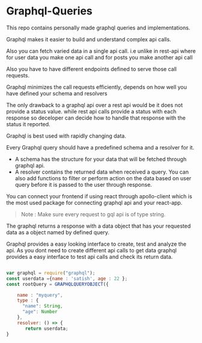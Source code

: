 # Graphql-Queries
 This repo contains personally made graphql queries and implementations.

Graphql makes it easier to build and understand complex api calls.


Also you can fetch varied data in a single api call.
i.e unlike in rest-api where for user data you make one api call and for posts you make another api call

Also you have to have different endpoints defined to serve those call requests.

Graphql minimizes the call requests efficiently, depends on how well you have defined your schema and resolvers

The only drawback to a graphql api over a rest api would be it does not provide a status value.
while rest api calls provide a status with each response so deceloper can decide how to handle that response with the status it reported. 

Graphql is best used with rapidly changing data.

Every Graphql query should have a predefined schema and a resolver for it.
 - A schema has the structure for your data that will be fetched through graphql api.
 - A resolver contains the returned data when received a query. You can also add functions to filter or perform action on the data based on user query before it is passed to the user through response.

You can connect your frontend if using react through apollo-client which is the most used package for connecting graphql api and your react-app.
> Note : Make sure every request to gql api is of type string.

The graphql returns a response with a data object that has your requested data as a object named by defined query.

Graphql provides a easy looking interface to create, test and analyze the api.
As you dont need to create different api calls to get data graphql provides a easy interface to test api calls and check its return data.

```js

var graphql = require("graphql");
const userdata ={name : 'satish', age : 22 };
const rootQuery = GRAPHQLQUERYOBJECT({

    name : "myquery",
    type : {
      "name": String,
      "age": Number
    },
    resolver: () => {
       return userdata;
}

```
